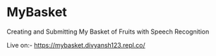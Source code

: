 # MyBasket
Creating and Submitting My Basket of Fruits with Speech Recognition

Live on:- https://mybasket.divyansh123.repl.co/
